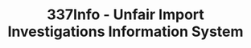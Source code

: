 ---
layout: default
bigquery: https://console.cloud.google.com/bigquery?p=patents-public-data&d=usitc_investigations&page=dataset&project=sheets-management-319211
citation: US International Trade Commission 337Info Unfair Import Investigations Information
  System
contributors: US International Trade Comission
cost: None
description: US International Trade Commission 337Info Unfair Import Investigations
  Information System contains data on investigations done under Section 337. Section
  337 declares the infringement of certain statutory intellectual property rights
  and other forms of unfair competition in import trade to be unlawful practices.
  Most Section 337 investigations involve allegations of patent or registered trademark
  infringement.
documentation: FAQ and tutorial available on the site
last_edit: Mon, 04 Apr 2022 19:10:40 GMT
location: https://pubapps2.usitc.gov/337external/
maintained_by: US International Trade Comission
schema_fields: '[''aljAssigned'', ''gcAttorney'', ''trademarkNumbers'', ''id'', ''actualEndDateEvidHear'',
  ''finalIdOnViolationIssue'', ''title'', ''targetDate'', ''publication_number'',
  ''teoIdDueDate'', ''complainant'', ''finalIdOnViolationDue'', ''htsNumbers'', ''currentStatus'',
  ''investigationType'', ''copyrightNumbers'', ''docketNo'', ''dateOfPublicationFrNotice'',
  ''scheduledEndDateEvidHear'', ''respondent'', ''dateCreated'', ''reportingRequirements'',
  ''teoProceedingInvolved'', ''teoReliefGranted'', ''ouiiParticipation'', ''patentNumbers'',
  ''ouiiAttorney'', ''currentActiveALJ'', ''cafcAppeals'', ''scheduledStartDateEvidHear'',
  ''startDateMarkmanHearing'', ''investigationNo'', ''actualStartDateEvidHear'', ''endDateMarkmanHearing'',
  ''issueDateOtherNonFinal'', ''lastUpdated'', ''finalDetNoViolation'', ''patentNumber'',
  ''teoIdIssueDate'', ''investigationTermDate'', ''internalRemand'', ''finalDetViolation'',
  ''invUnfairAct'', ''dateComplaintFiled'', ''markmanHearing'']'
shortname: unfair_import_investigations
tags:
- import
- legal
- trade
timeframe: 2008-2021 (prior to 2008 downloadable as a JSON file)
title: 337Info - Unfair Import Investigations Information System
uuid: 2721f5ec-e599-4890-9265-9706719fc71e
---
